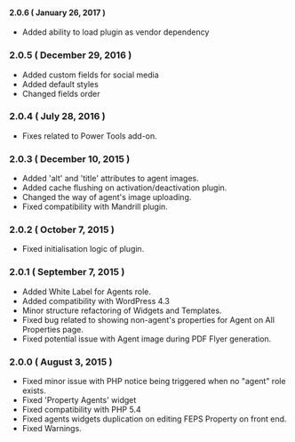 #### 2.0.6 ( January 26, 2017 )
* Added ability to load plugin as vendor dependency

### 2.0.5 ( December 29, 2016 )
* Added custom fields for social media
* Added default styles
* Changed fields order

### 2.0.4 ( July 28, 2016 )
* Fixes related to Power Tools add-on.

### 2.0.3 ( December 10, 2015 )
* Added 'alt' and 'title' attributes to agent images.
* Added cache flushing on activation/deactivation plugin.
* Changed the way of agent's image uploading.
* Fixed compatibility with Mandrill plugin.

### 2.0.2 ( October 7, 2015 )
* Fixed initialisation logic of plugin.

### 2.0.1 ( September 7, 2015 )
* Added White Label for Agents role.
* Added compatibility with WordPress 4.3
* Minor structure refactoring of Widgets and Templates.
* Fixed bug related to showing non-agent's properties for Agent on All Properties page.
* Fixed potential issue with Agent image during PDF Flyer generation.

### 2.0.0 ( August 3, 2015 )
* Fixed minor issue with PHP notice being triggered when no "agent" role exists.
* Fixed 'Property Agents' widget
* Fixed compatibility with PHP 5.4
* Fixed agents widgets duplication on editing FEPS Property on front end.
* Fixed Warnings.